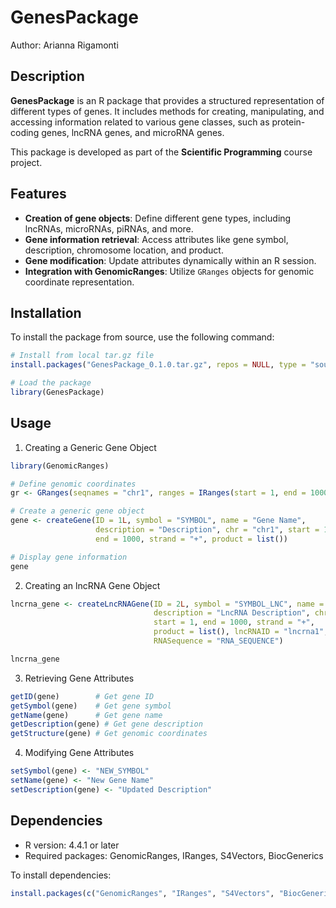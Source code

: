# GenesPackage

Author: Arianna Rigamonti

## Description
**GenesPackage** is an R package that provides a structured representation of different types of genes. It includes methods for creating, manipulating, and accessing information related to various gene classes, such as protein-coding genes, lncRNA genes, and microRNA genes.

This package is developed as part of the **Scientific Programming** course project.

## Features
- **Creation of gene objects**: Define different gene types, including lncRNAs, microRNAs, piRNAs, and more.
- **Gene information retrieval**: Access attributes like gene symbol, description, chromosome location, and product.
- **Gene modification**: Update attributes dynamically within an R session.
- **Integration with GenomicRanges**: Utilize `GRanges` objects for genomic coordinate representation.

## Installation
To install the package from source, use the following command:

```r
# Install from local tar.gz file
install.packages("GenesPackage_0.1.0.tar.gz", repos = NULL, type = "source")

# Load the package
library(GenesPackage)
```

## Usage

1. Creating a Generic Gene Object

```r
library(GenomicRanges)

# Define genomic coordinates
gr <- GRanges(seqnames = "chr1", ranges = IRanges(start = 1, end = 1000))

# Create a generic gene object
gene <- createGene(ID = 1L, symbol = "SYMBOL", name = "Gene Name",
                   description = "Description", chr = "chr1", start = 1, 
                   end = 1000, strand = "+", product = list())

# Display gene information
gene
```
2. Creating an lncRNA Gene Object

```r
lncrna_gene <- createLncRNAGene(ID = 2L, symbol = "SYMBOL_LNC", name = "LncRNA Name",
                                description = "LncRNA Description", chr = "chr1", 
                                start = 1, end = 1000, strand = "+", 
                                product = list(), lncRNAID = "lncrna1", 
                                RNASequence = "RNA_SEQUENCE")

lncrna_gene
```

3. Retrieving Gene Attributes
   
```r
getID(gene)        # Get gene ID
getSymbol(gene)    # Get gene symbol
getName(gene)      # Get gene name
getDescription(gene) # Get gene description
getStructure(gene) # Get genomic coordinates
```

4. Modifying Gene Attributes
   
```r  
setSymbol(gene) <- "NEW_SYMBOL"
setName(gene) <- "New Gene Name"
setDescription(gene) <- "Updated Description"
```

## Dependencies
- R version: 4.4.1 or later
- Required packages: GenomicRanges, IRanges, S4Vectors, BiocGenerics

To install dependencies:

```r
install.packages(c("GenomicRanges", "IRanges", "S4Vectors", "BiocGenerics"), dependencies = TRUE)
```
